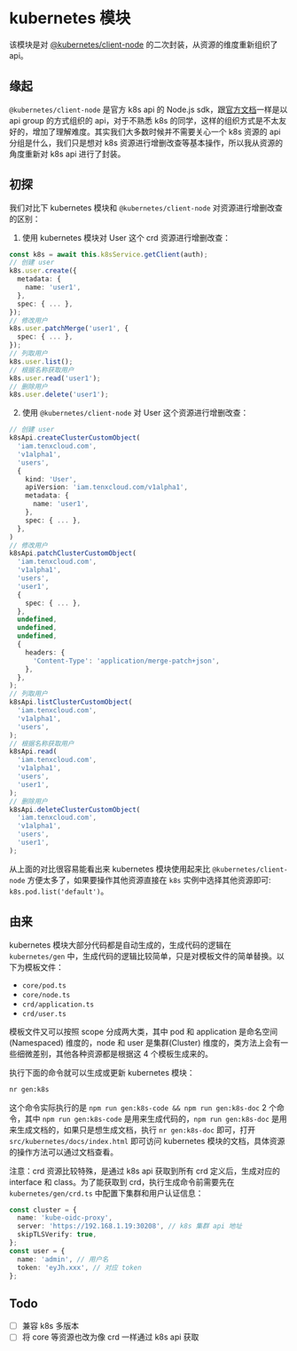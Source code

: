 # kubernetes 模块

该模块是对 [@kubernetes/client-node](https://github.com/kubernetes-client/javascript) 的二次封装，从资源的维度重新组织了 api。

## 缘起

`@kubernetes/client-node` 是官方 k8s api 的 Node.js sdk，跟[官方文档](https://kubernetes.io/docs/reference/generated/kubernetes-api/v1.24/#-strong-api-groups-strong-)一样是以 api group 的方式组织的 api，对于不熟悉 k8s 的同学，这样的组织方式是不太友好的，增加了理解难度。其实我们大多数时候并不需要关心一个 k8s 资源的 api 分组是什么，我们只是想对 k8s 资源进行增删改查等基本操作，所以我从资源的角度重新对 k8s api 进行了封装。

## 初探

我们对比下 kubernetes 模块和 `@kubernetes/client-node` 对资源进行增删改查的区别：

1. 使用 kubernetes 模块对 User 这个 crd 资源进行增删改查：

```ts
const k8s = await this.k8sService.getClient(auth);
// 创建 user
k8s.user.create({
  metadata: {
    name: 'user1',
  },
  spec: { ... },
});
// 修改用户
k8s.user.patchMerge('user1', {
  spec: { ... },
});
// 列取用户
k8s.user.list();
// 根据名称获取用户
k8s.user.read('user1');
// 删除用户
k8s.user.delete('user1');
```

2. 使用 `@kubernetes/client-node` 对 User 这个资源进行增删改查：

```ts
// 创建 user
k8sApi.createClusterCustomObject(
  'iam.tenxcloud.com',
  'v1alpha1',
  'users',
  {
    kind: 'User',
    apiVersion: 'iam.tenxcloud.com/v1alpha1',
    metadata: {
      name: 'user1',
    },
    spec: { ... },
  },
)
// 修改用户
k8sApi.patchClusterCustomObject(
  'iam.tenxcloud.com',
  'v1alpha1',
  'users',
  'user1',
  {
    spec: { ... },
  },
  undefined,
  undefined,
  undefined,
  {
    headers: {
      'Content-Type': 'application/merge-patch+json',
    },
  },
);
// 列取用户
k8sApi.listClusterCustomObject(
  'iam.tenxcloud.com',
  'v1alpha1',
  'users',
);
// 根据名称获取用户
k8sApi.read(
  'iam.tenxcloud.com',
  'v1alpha1',
  'users',
  'user1',
);
// 删除用户
k8sApi.deleteClusterCustomObject(
  'iam.tenxcloud.com',
  'v1alpha1',
  'users',
  'user1',
);
```

从上面的对比很容易能看出来 kubernetes 模块使用起来比 `@kubernetes/client-node` 方便太多了，如果要操作其他资源直接在 `k8s` 实例中选择其他资源即可: `k8s.pod.list('default')`。

## 由来

kubernetes 模块大部分代码都是自动生成的，生成代码的逻辑在 `kubernetes/gen` 中，生成代码的逻辑比较简单，只是对模板文件的简单替换。以下为模板文件：

- `core/pod.ts`
- `core/node.ts`
- `crd/application.ts`
- `crd/user.ts`

模板文件又可以按照 scope 分成两大类，其中 pod 和 application 是命名空间(Namespaced) 维度的，node 和 user 是集群(Cluster) 维度的，类方法上会有一些细微差别，其他各种资源都是根据这 4 个模板生成来的。

执行下面的命令就可以生成或更新 kubernetes 模块：

```sh
nr gen:k8s
```

这个命令实际执行的是 `npm run gen:k8s-code && npm run gen:k8s-doc` 2 个命令，其中 `npm run gen:k8s-code` 是用来生成代码的，`npm run gen:k8s-doc` 是用来生成文档的，如果只是想生成文档，执行 `nr gen:k8s-doc` 即可，打开 `src/kubernetes/docs/index.html` 即可访问 kubernetes 模块的文档，具体资源的操作方法可以通过文档查看。

注意：crd 资源比较特殊，是通过 k8s api 获取到所有 crd 定义后，生成对应的 interface 和 class。为了能获取到 crd，执行生成命令前需要先在 `kubernetes/gen/crd.ts` 中配置下集群和用户认证信息：

```ts
const cluster = {
  name: 'kube-oidc-proxy',
  server: 'https://192.168.1.19:30208', // k8s 集群 api 地址
  skipTLSVerify: true,
};
const user = {
  name: 'admin', // 用户名
  token: 'eyJh.xxx', // 对应 token
};
```

## Todo

- [ ] 兼容 k8s 多版本
- [ ] 将 core 等资源也改为像 crd 一样通过 k8s api 获取
